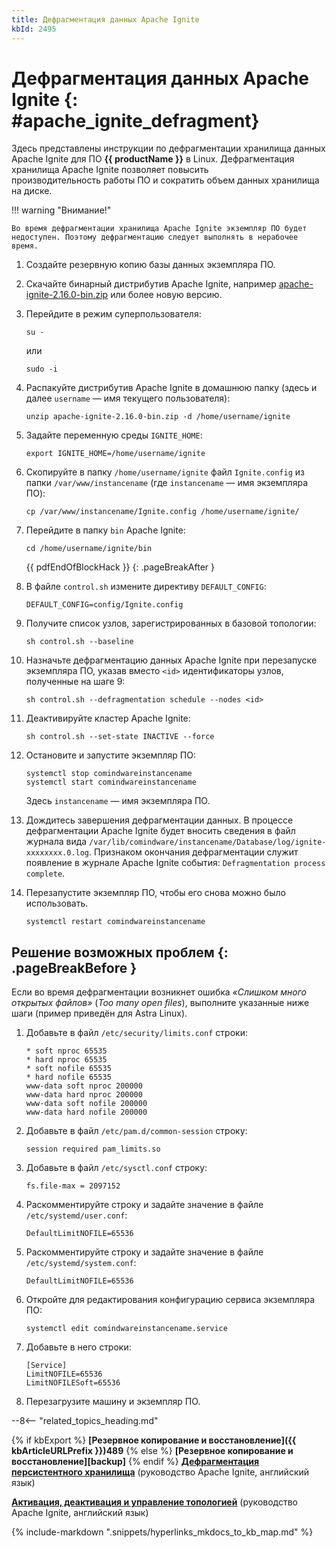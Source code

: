 ```yaml
---
title: Дефрагментация данных Apache Ignite
kbId: 2495
---
```


# Дефрагментация данных Apache Ignite {: #apache_ignite_defragment}

Здесь представлены инструкции по дефрагментации хранилища данных Apache Ignite для ПО **{{ productName }}** в Linux. Дефрагментация хранилища Apache Ignite позволяет повысить производительность работы ПО и сократить объем данных хранилища на диске.

!!! warning "Внимание!"

    Во время дефрагментации хранилища Apache Ignite экземпляр ПО будет недоступен. Поэтому дефрагментацию следует выполнять в нерабочее время.

1. Создайте резервную копию базы данных экземпляра ПО.
2. Скачайте бинарный дистрибутив Apache Ignite, например [apache-ignite-2.16.0-bin.zip](https://downloads.apache.org/ignite/2.16.0/apache-ignite-2.16.0-bin.zip) или более новую версию.
3. Перейдите в режим суперпользователя:

    ```
    su -
    ```

    или

    ```
    sudo -i
    ```

4. Распакуйте дистрибутив Apache Ignite в домашнюю папку (здесь и далее `username` — имя текущего пользователя):

    ```
    unzip apache-ignite-2.16.0-bin.zip -d /home/username/ignite
    ```

5. Задайте переменную среды `IGNITE_HOME`:

    ```
    export IGNITE_HOME=/home/username/ignite
    ```

6. Скопируйте в папку `/home/username/ignite` файл `Ignite.config` из папки `/var/www/instancename` (где `instancename` — имя экземпляра ПО):

    ```
    cp /var/www/instancename/Ignite.config /home/username/ignite/
    ```

7. Перейдите в папку `bin` Apache Ignite:

    ```
    cd /home/username/ignite/bin
    ```

    {{ pdfEndOfBlockHack }}
    {: .pageBreakAfter }

8. В файле `control.sh` измените директиву `DEFAULT_CONFIG`:

    ```
    DEFAULT_CONFIG=config/Ignite.config
    ```

9. Получите список узлов, зарегистрированных в базовой топологии:

    ```
    sh control.sh --baseline
    ```

10. Назначьте дефрагментацию данных Apache Ignite при перезапуске экземпляра ПО, указав вместо `<id>` идентификаторы узлов, полученные на шаге 9:

    ```
    sh control.sh --defragmentation schedule --nodes <id>
    ```

11. Деактивируйте кластер Apache Ignite:

    ```
    sh control.sh --set-state INACTIVE --force
    ```

12. Остановите и запустите экземпляр ПО:

    ```
    systemctl stop comindwareinstancename
    systemctl start comindwareinstancename

    ```

    Здесь `instancename` — имя экземпляра ПО.

13. Дождитесь завершения дефрагментации данных. В процессе дефрагментации Apache Ignite будет вносить сведения в файл журнала вида `/var/lib/comindware/instancename/Database/log/ignite-xxxxxxxx.0.log`. Признаком окончания дефрагментации служит появление в журнале Apache Ignite события: `Defragmentation process complete`.
14. Перезапустите экземпляр ПО, чтобы его снова можно было использовать.

    ```
    systemctl restart comindwareinstancename
    ```

## Решение возможных проблем {: .pageBreakBefore }

Если во время дефрагментации возникнет ошибка _«Слишком много открытых файлов»_ (_Too many open files_), выполните указанные ниже шаги (пример приведён для Astra Linux).

1. Добавьте в файл `/etc/security/limits.conf` строки:

    ```
    * soft nproc 65535
    * hard nproc 65535
    * soft nofile 65535
    * hard nofile 65535
    www-data soft nproc 200000
    www-data hard nproc 200000
    www-data soft nofile 200000
    www-data hard nofile 200000
    ```

2. Добавьте в файл `/etc/pam.d/common-session` строку:

    ```
    session required pam_limits.so
    ```

3. Добавьте в файл `/etc/sysctl.conf` строку:

    ```
    fs.file-max = 2097152
    ```

4. Раскомментируйте строку и задайте значение в файле `/etc/systemd/user.conf`:

    ```
    DefaultLimitNOFILE=65536
    ```

5. Раскомментируйте строку и задайте значение в файле `/etc/systemd/system.conf`:

    ```
    DefaultLimitNOFILE=65536
    ```

6. Откройте для редактирования конфигурацию сервиса экземпляра ПО: 

    ```
    systemctl edit comindwareinstancename.service
    ```

7. Добавьте в него строки:

    ```
    [Service]
    LimitNOFILE=65536
    LimitNOFILESoft=65536
    ```

8. Перезагрузите машину и экземпляр ПО.

--8<-- "related_topics_heading.md"

{% if kbExport %}
**[Резервное копирование и восстановление]({{ kbArticleURLPrefix }})489**
{% else %}
**[Резервное копирование и восстановление][backup]**
{% endif %}
**[Дефрагментация персистентного хранилища](https://ignite.apache.org/docs/2.11.1/persistence/native-persistence-defragmentation)** (руководство Apache Ignite, английский язык)

**[Активация, деактивация и управление топологией](https://ignite.apache.org/docs/2.11.1/tools/control-script#activation-deactivation-and-topology-management)** (руководство Apache Ignite, английский язык)

{% include-markdown ".snippets/hyperlinks_mkdocs_to_kb_map.md" %}
